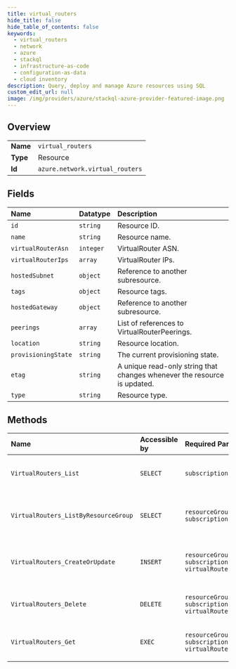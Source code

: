```yaml
---
title: virtual_routers
hide_title: false
hide_table_of_contents: false
keywords:
  - virtual_routers
  - network
  - azure    
  - stackql
  - infrastructure-as-code
  - configuration-as-data
  - cloud inventory
description: Query, deploy and manage Azure resources using SQL
custom_edit_url: null
image: /img/providers/azure/stackql-azure-provider-featured-image.png
---
```

  
    

## Overview
<table><tbody>
<tr><td><b>Name</b></td><td><code>virtual_routers</code></td></tr>
<tr><td><b>Type</b></td><td>Resource</td></tr>
<tr><td><b>Id</b></td><td><code>azure.network.virtual_routers</code></td></tr>
</tbody></table>

## Fields
| Name | Datatype | Description |
|:-----|:---------|:------------|
| `id` | `string` | Resource ID. |
| `name` | `string` | Resource name. |
| `virtualRouterAsn` | `integer` | VirtualRouter ASN. |
| `virtualRouterIps` | `array` | VirtualRouter IPs. |
| `hostedSubnet` | `object` | Reference to another subresource. |
| `tags` | `object` | Resource tags. |
| `hostedGateway` | `object` | Reference to another subresource. |
| `peerings` | `array` | List of references to VirtualRouterPeerings. |
| `location` | `string` | Resource location. |
| `provisioningState` | `string` | The current provisioning state. |
| `etag` | `string` | A unique read-only string that changes whenever the resource is updated. |
| `type` | `string` | Resource type. |
## Methods
| Name | Accessible by | Required Params | Description |
|:-----|:--------------|:----------------|:------------|
| `VirtualRouters_List` | `SELECT` | `subscriptionId` | Gets all the Virtual Routers in a subscription. |
| `VirtualRouters_ListByResourceGroup` | `SELECT` | `resourceGroupName, subscriptionId` | Lists all Virtual Routers in a resource group. |
| `VirtualRouters_CreateOrUpdate` | `INSERT` | `resourceGroupName, subscriptionId, virtualRouterName` | Creates or updates the specified Virtual Router. |
| `VirtualRouters_Delete` | `DELETE` | `resourceGroupName, subscriptionId, virtualRouterName` | Deletes the specified Virtual Router. |
| `VirtualRouters_Get` | `EXEC` | `resourceGroupName, subscriptionId, virtualRouterName` | Gets the specified Virtual Router. |
